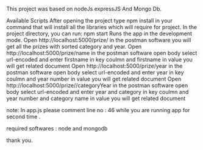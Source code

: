 This project was based on nodeJs expressJS And Mongo Db.

Available Scripts
After opening the project type npm install in your command that will install all the libraries which will
require for project. 
In the project directory, you can run:
npm start
Runs the app in the development mode.
Open http://localhost:5000/prize/ in the postman software you will get all the prizes with sorted category and year.
Open http://localhost:5000/prize/name in the postman software open body select url-encoded and enter firstname in key coulmn and  firstname in value you will get related document
Open http://localhost:5000/prize/year in the postman software open body select url-encoded and enter year in key coulmn and year number in value you will get related document
Open http://localhost:5000/prize//categoryYear in the postman software open body select url-encoded and enter year and category in key coulmn and year number and category name in value you will get related document

note: In app.js please comment line no : 46 while you are running app for second time .

required softwares : node and mongodb

thank you.
